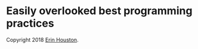 # Easily overlooked best programming practices

Copyright 2018 [Erin Houston](https://github.com/phlik).
```
